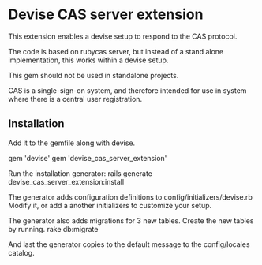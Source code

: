 Devise CAS server extension
===========================

This extension enables a devise setup to respond to the CAS protocol.

The code is based on rubycas server, but instead of a stand alone
implementation, this works within a devise setup.

This gem should not be used in standalone projects.

CAS is a single-sign-on system, and therefore intended for use in system where
there is a central user registration.


Installation
------------

Add it to the gemfile along with devise.

gem 'devise'
gem 'devise_cas_server_extension'

Run the installation generator:
  rails generate devise_cas_server_extension:install

The generator adds configuration definitions to config/initializers/devise.rb
Modify it, or add a another initializers to customize your setup.

The generator also adds migrations for 3 new tables. Create the new tables by
running.
  rake db:migrate

And last the generator copies to the default message to the config/locales
catalog.

